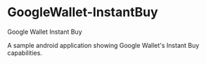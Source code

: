 # GoogleWallet-InstantBuy
Google Wallet Instant Buy

A sample android application showing Google Wallet's Instant Buy capabilities.
